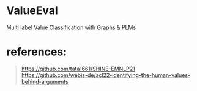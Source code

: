 # ValueEval

Multi label Value Classification with Graphs & PLMs

# references:
> https://github.com/tata1661/SHINE-EMNLP21 \
> https://github.com/webis-de/acl22-identifying-the-human-values-behind-arguments
